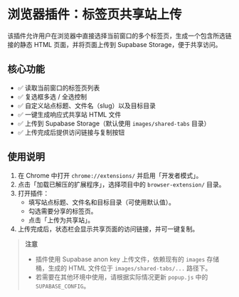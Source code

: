 # 浏览器插件：标签页共享站上传

该插件允许用户在浏览器中直接选择当前窗口的多个标签页，生成一个包含所选链接的静态 HTML 页面，并将页面上传到 Supabase Storage，便于共享访问。

## 核心功能

- ✅ 读取当前窗口的标签页列表
- ✅ 复选框多选 / 全选控制
- ✅ 自定义站点标题、文件名（slug）以及目标目录
- ✅ 一键生成响应式共享站 HTML 文件
- ✅ 上传到 Supabase Storage（默认使用 `images/shared-tabs` 目录）
- ✅ 上传完成后提供访问链接与复制按钮

## 使用说明

1. 在 Chrome 中打开 `chrome://extensions/` 并启用「开发者模式」。
2. 点击「加载已解压的扩展程序」，选择项目中的 `browser-extension/` 目录。
3. 打开插件：
   - 填写站点标题、文件名和目标目录（可使用默认值）。
   - 勾选需要分享的标签页。
   - 点击「上传为共享站」。
4. 上传完成后，状态栏会显示共享页面的访问链接，并可一键复制。

> **注意**
> - 插件使用 Supabase anon key 上传文件，依赖现有的 `images` 存储桶，生成的 HTML 文件位于 `images/shared-tabs/...` 路径下。
> - 若需要在其他环境中使用，请根据实际情况更新 `popup.js` 中的 `SUPABASE_CONFIG`。
